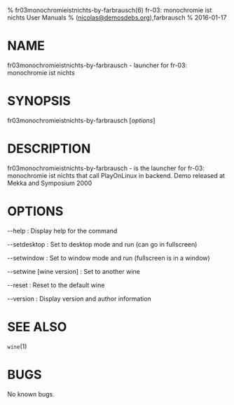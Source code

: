 % fr03monochromieistnichts-by-farbrausch(6) fr-03: monochromie ist nichts User Manuals
%  (nicolas@demosdebs.org),farbrausch
% 2016-01-17

# NAME
fr03monochromieistnichts-by-farbrausch - launcher for fr-03: monochromie ist nichts

# SYNOPSIS
fr03monochromieistnichts-by-farbrausch [*options*]

# DESCRIPTION
fr03monochromieistnichts-by-farbrausch - is the launcher for fr-03: monochromie ist nichts that call PlayOnLinux in backend.
Demo released at Mekka and Symposium 2000

# OPTIONS
\--help
:   Display help for the command

\--setdesktop
:   Set to desktop mode and run (can go in fullscreen)

\--setwindow
:   Set to window mode and run (fullscreen is in a window)

\--setwine [wine version]
:   Set to another wine

\--reset
:   Reset to the default wine

\--version
:   Display version and author information

# SEE ALSO
`wine`(1)

# BUGS
No known bugs.
